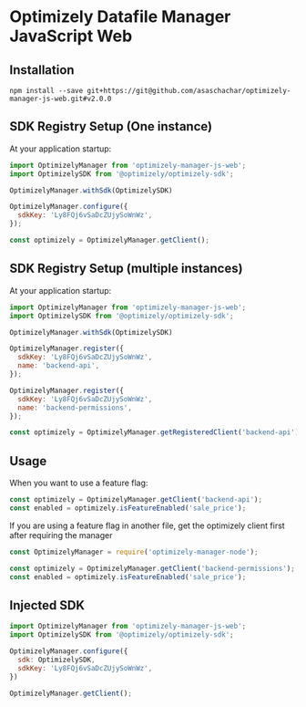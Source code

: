 # Optimizely Datafile Manager JavaScript Web
                                                                        
## Installation
```
npm install --save git+https://git@github.com/asaschachar/optimizely-manager-js-web.git#v2.0.0
```
 
## SDK Registry Setup (One instance)
At your application startup:
```javascript
import OptimizelyManager from 'optimizely-manager-js-web';
import OptimizelySDK from '@optimizely/optimizely-sdk';

OptimizelyManager.withSdk(OptimizelySDK)

OptimizelyManager.configure({
  sdkKey: 'Ly8FQj6vSaDcZUjySoWnWz',
});

const optimizely = OptimizelyManager.getClient();
```

## SDK Registry Setup (multiple instances)
At your application startup:
```javascript
import OptimizelyManager from 'optimizely-manager-js-web';
import OptimizelySDK from '@optimizely/optimizely-sdk';

OptimizelyManager.withSdk(OptimizelySDK)

OptimizelyManager.register({
  sdkKey: 'Ly8FQj6vSaDcZUjySoWnWz',
  name: 'backend-api',
});

OptimizelyManager.register({
  sdkKey: 'Ly8FQj6vSaDcZUjySoWnWz',
  name: 'backend-permissions',
});

const optimizely = OptimizelyManager.getRegisteredClient('backend-api');
```

## Usage
When you want to use a feature flag:
```javascript
const optimizely = OptimizelyManager.getClient('backend-api');
const enabled = optimizely.isFeatureEnabled('sale_price');
```                                                                     
                                                                        
If you are using a feature flag in another file, get the optimizely client first after requiring the manager

```javascript
const OptimizelyManager = require('optimizely-manager-node');

const optimizely = OptimizelyManager.getClient('backend-permissions');
const enabled = optimizely.isFeatureEnabled('sale_price');
```

## Injected SDK
```javascript
import OptimizelyManager from 'optimizely-manager-js-web';
import OptimizelySDK from '@optimizely/optimizely-sdk';

OptimizelyManager.configure({
  sdk: OptimizelySDK,
  sdkKey: 'Ly8FQj6vSaDcZUjySoWnWz',
})

OptimizelyManager.getClient();
```
